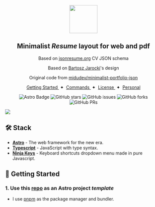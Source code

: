 
<div align="center">
<img src="logo.png" height="90px" width="auto" /> 
<h2>
    Minimalist <em>Resume</em> layout for web and pdf
</h2>
<p>
Based on <a href="https://jsonresume.org/schema/">jsonresume.org</a> CV JSON schema
</p>

<p>
Based on <a href="https://github.com/BartoszJarocki/cv">Bartosz Jarocki</a>'s design
</p>

<p>
Original code from <a href="https://github.com/midudev/minimalist-portfolio-json">midudev/minimalist-portfolio-json</a>
</p>

</div>

<div align="center">
    <a href="#🚀-getting-started">
        Getting Started
    </a>
    <span>&nbsp;✦&nbsp;</span>
    <a href="#🧞-commands">
        Commands
    </a>
    <span>&nbsp;✦&nbsp;</span>
    <a href="#🔑-license">
        License
    </a>
    <span>&nbsp;✦&nbsp;</span>
    <a href="https://midu.dev">
        Personal
    </a>
   
</div>

<p></p>

<div align="center">

![Astro Badge](https://img.shields.io/badge/Astro-BC52EE?logo=astro&logoColor=fff&style=flat)
![GitHub stars](https://img.shields.io/github/stars/midudev/minimalist-portfolio-json)
![GitHub issues](https://img.shields.io/github/issues/midudev/minimalist-portfolio-json)
![GitHub forks](https://img.shields.io/github/forks/midudev/minimalist-portfolio-json)
![GitHub PRs](https://img.shields.io/github/issues-pr/midudev/minimalist-portfolio-json)

</div>

<img src="portada.png"></img>

## 🛠️ Stack

- [**Astro**](https://astro.build/) - The web framework for the new era.
- [**Typescript**](https://www.typescriptlang.org/) - JavaScript with type syntax.
- [**Ninja Keys**](https://github.com/ssleptsov/ninja-keys) - Keyboard shortcuts dropdown menu made in pure Javascript.

## 🚀 Getting Started

### 1. Use this [repo](https://github.com/midudev/minimalist-portfolio-json) as an Astro project _template_

- I use [pnpm](https://pnpm.io/installation) as the package manager and bundler.
